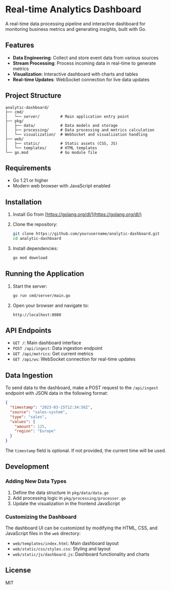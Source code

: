 # Real-time Analytics Dashboard

A real-time data processing pipeline and interactive dashboard for monitoring business metrics and generating insights, built with Go.

## Features

- **Data Engineering**: Collect and store event data from various sources
- **Stream Processing**: Process incoming data in real-time to generate metrics
- **Visualization**: Interactive dashboard with charts and tables
- **Real-time Updates**: WebSocket connection for live data updates

## Project Structure

```
analytic-dashboard/
├── cmd/
│   └── server/         # Main application entry point
├── pkg/
│   ├── data/           # Data models and storage
│   ├── processing/     # Data processing and metrics calculation
│   └── visualization/  # WebSocket and visualization handling
├── web/
│   ├── static/         # Static assets (CSS, JS)
│   └── templates/      # HTML templates
└── go.mod              # Go module file
```

## Requirements

- Go 1.21 or higher
- Modern web browser with JavaScript enabled

## Installation

1. Install Go from [https://golang.org/dl/](https://golang.org/dl/)

2. Clone the repository:
   ```bash
   git clone https://github.com/yourusername/analytic-dashboard.git
   cd analytic-dashboard
   ```

3. Install dependencies:
   ```bash
   go mod download
   ```

## Running the Application

1. Start the server:
   ```bash
   go run cmd/server/main.go
   ```

2. Open your browser and navigate to:
   ```
   http://localhost:8080
   ```

## API Endpoints

- `GET /`: Main dashboard interface
- `POST /api/ingest`: Data ingestion endpoint
- `GET /api/metrics`: Get current metrics
- `GET /api/ws`: WebSocket connection for real-time updates

## Data Ingestion

To send data to the dashboard, make a POST request to the `/api/ingest` endpoint with JSON data in the following format:

```json
{
  "timestamp": "2023-03-15T12:34:56Z",
  "source": "sales-system",
  "type": "sales",
  "values": {
    "amount": 125,
    "region": "Europe"
  }
}
```

The `timestamp` field is optional. If not provided, the current time will be used.

## Development

### Adding New Data Types

1. Define the data structure in `pkg/data/data.go`
2. Add processing logic in `pkg/processing/processor.go`
3. Update the visualization in the frontend JavaScript

### Customizing the Dashboard

The dashboard UI can be customized by modifying the HTML, CSS, and JavaScript files in the `web` directory:

- `web/templates/index.html`: Main dashboard layout
- `web/static/css/styles.css`: Styling and layout
- `web/static/js/dashboard.js`: Dashboard functionality and charts

## License

MIT 